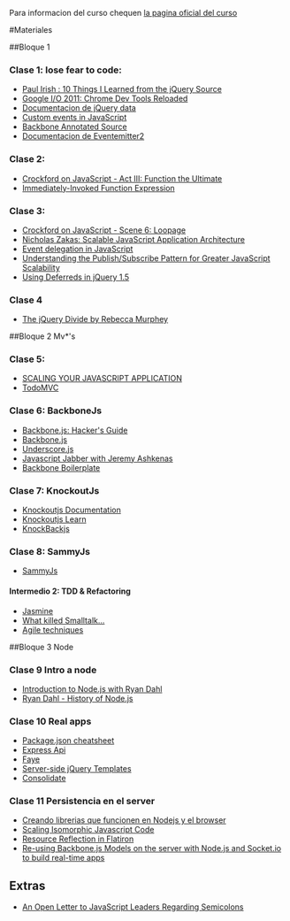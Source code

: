 Para informacion del curso chequen [la pagina oficial del curso](http://www.startcycle.org/curso-javascript/)

#Materiales

##Bloque 1

### Clase 1: lose fear to code:

- [Paul Irish : 10 Things I Learned from the jQuery Source](http://vimeo.com/12529436#at=0)
- [Google I/O 2011: Chrome Dev Tools Reloaded](http://www.youtube.com/watch?v=N8SS-rUEZPg)
- [Documentacion de jQuery data](http://api.jquery.com/jQuery.data/)
- [Custom events in JavaScript](http://www.nczonline.net/blog/2010/03/09/custom-events-in-javascript/)
- [Backbone Annotated Source](http://backbonejs.org/docs/backbone.html)
- [Documentacion de Eventemitter2](https://github.com/hij1nx/EventEmitter2/blob/master/lib/eventemitter2.js)

### Clase 2:

- [Crockford on JavaScript - Act III: Function the Ultimate](http://www.youtube.com/watch?v=ya4UHuXNygM)
- [Immediately-Invoked Function Expression](http://benalman.com/news/2010/11/immediately-invoked-function-expression/)

### Clase 3:
- [Crockford on JavaScript - Scene 6: Loopage](http://www.youtube.com/watch?v=QgwSUtYSUqA)
- [Nicholas Zakas: Scalable JavaScript Application Architecture](http://www.youtube.com/watch?v=vXjVFPosQHw)
- [Event delegation in JavaScript](http://www.nczonline.net/blog/2009/06/30/event-delegation-in-javascript/)
- [Understanding the Publish/Subscribe Pattern for Greater JavaScript Scalability](http://msdn.microsoft.com/en-us/magazine/hh201955.aspx)
- [Using Deferreds in jQuery 1.5](http://www.erichynds.com/jquery/using-deferreds-in-jquery/)

### Clase 4

- [The jQuery Divide by Rebecca Murphey](http://jsconf.eu/2010/speaker/the_jquery_divide_by_rebecca_m.html)

##Bloque 2 Mv*'s

### Clase 5:

- [SCALING YOUR JAVASCRIPT APPLICATION](http://addyosmani.com/scalable-javascript-videos/)
- [TodoMVC](http://addyosmani.github.com/todomvc/)

### Clase 6: BackboneJs

- [Backbone.js: Hacker's Guide](http://dailyjs.com/2012/07/19/mvstar-2/)
- [Backbone.js](http://backbonejs.org/)
- [Underscore.js](http://underscorejs.org/)
- [Javascript Jabber with Jeremy Ashkenas](http://javascriptjabber.com/004-jsj-backbone-js-with-jeremy-ashkenas/)
- [Backbone Boilerplate](https://github.com/tbranyen/backbone-boilerplate)

### Clase 7: KnockoutJs

- [Knockoutjs Documentation](http://knockoutjs.com/documentation/introduction.html)
- [Knockoutjs Learn](http://learn.knockoutjs.com/)
- [KnockBackjs](http://kmalakoff.github.com/knockback/)

### Clase 8: SammyJs

- [SammyJs](http://sammyjs.org/)

#### Intermedio 2: TDD & Refactoring

- [Jasmine](https://jasmine.github.io/)
- [What killed Smalltalk...](http://www.youtube.com/watch?v=YX3iRjKj7C0#t=26m10s)
- [Agile techniques](http://www.infoq.com/presentations/principles-agile-oo-design)

##Bloque 3 Node

### Clase 9 Intro a node

- [Introduction to Node.js with Ryan Dahl](http://www.youtube.com/watch?v=jo_B4LTHi3I)
- [Ryan Dahl - History of Node.js](http://www.youtube.com/watch?v=SAc0vQCC6UQ)

### Clase 10 Real apps

- [Package.json cheatsheet](http://package.json.nodejitsu.com/)
- [Express Api](http://expressjs.com/api.html)
- [Faye](http://faye.jcoglan.com/)
- [Server-side jQuery Templates](https://github.com/kof/node-jqtpl)
- [Consolidate](https://github.com/visionmedia/consolidate.js)

### Clase 11 Persistencia en el server

- [Creando librerias que funcionen en Nodejs y el browser](http://siedrix.com/creando-librerias-que-funcionen-en-nodejs-y-el-browser)
- [Scaling Isomorphic Javascript Code](http://blog.nodejitsu.com/scaling-isomorphic-javascript-code)
- [Resource Reflection in Flatiron](http://blog.nodejitsu.com/resource-reflection-in-flatiron)
- [Re-using Backbone.js Models on the server with Node.js and Socket.io to build real-time apps](http://andyet.net/blog/2011/feb/15/re-using-backbonejs-models-on-the-server-with-node/)

## Extras

- [An Open Letter to JavaScript Leaders Regarding Semicolons](http://blog.izs.me/post/2353458699/an-open-letter-to-javascript-leaders-regarding)
